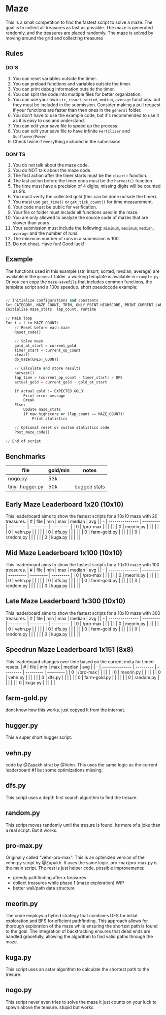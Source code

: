 # Maze
This is a small competition to find the fastest script to solve a maze. The goal is to collect all treasures as fast as possible. The maze is generated randomly, and the treasures are placed randomly. The maze is solved by moving around the grid and collecting treasures

## Rules
### DO'S
1. You can reset variables outside the timer.
2. You can preload functions and variables outside the timer.
3. You can print debug information outside the timer.
4. You can split the code into multiple files for better organization.
5. You can use your own `str`, `insort`, `sorted`, `median`, `average` functions. but they must be included in the submission. Consider making a pull request if your functions are faster than then ones in the `general` folder.
6. You don't have to use the example code, but it's recommended to use it as it is easy to use and understand.
7. You can edit your save file to speed up the process.
8. You can edit your save file to have infinite `Fertilizer` and `Sunflower/Power`
9. Check twice if everything included in the submission.

### DON'TS
1. You do not talk about the maze code.
2. You do NOT talk about the maze code.
3. The first action after the timer starts must be the `clear()` function.
4. The last action before the timer ends must be the `harvest()` function.
5. The time must have a precision of 4 digits; missing digits will be counted as 9's.
6. You must verify the collected gold (this can be done outside the timer).
7. You must use `get_time()` or `get_tick_count()` for time measurement.
8. Your code must be public for verification.
9. Your file or folder must include all functions used in the maze.
10. You are only allowed to analyze the source code of mazes that are slower than yours.
11. Your submission must include the following: `minimum`, `maximum`, `median`, `average` and the number of runs.
12. The minimum number of runs in a submission is 100.
13. Do not cheat. Have fun! Good luck!

## Example
The functions used in this example (str, insort, sorted, median, average) are available in the `general` folder.
a working template is available in `example.py`. Or you can copy the `maze-savefile` that includes common functions, the template script and a 100x speedup.
short pseudocode example:
```python

// Initialize configurations and constants
Set CATEGORY, MAZE_COUNT, TRIM, ONLY_PRINT_HIGHSCORE, PRINT_CURRENT_LAPS
Initialize maze_stats, lap_count, runtime

// Main loop
For i = 1 to MAZE_COUNT:
	// Reset before each maze
	Reset_code()

	// Solve maze
	gold_at_start = current_gold
	timer_start = current_op_count
	clear()
	do_maze(CHEST_COUNT)

	// Calculate and store results
	harvest()
	lap_time = (current_op_count - timer_start) / OPS
	actual_gold = current_gold - gold_at_start

	If actual_gold != EXPECTED_GOLD:
		Print error message
		Break
	Else:
		Update maze_stats
		If new_highscore or (lap_count == MAZE_COUNT):
			Print statistics

	// Optional reset or custom statistics code
	Post_maze_code()

// End of script

```


## Benchmarks
| file             |  gold/min  | notes        |
| ---------------- | ---------- | ------------ |
| nogo.py          |  53k       |              |
| tiny-hugger.py   |  50k       | bugged stats |


## Early Maze Leaderboard 1x20 (10x10)
This leaderboard aims to show the fastest scripts for a 10x10 maze with 20 treasures.
| # | file            | min       | max       | median    | avg       |
| - | --------------- | --------- | --------- | --------- | --------- |
| 0 | /pro-max        |           |           |           |           |
| 0 | meorin.py       |           |           |           |           |
| 0 | vehn.py         |           |           |           |           |
| 0 | dfs.py          |           |           |           |           |
| 0 | farm-gold.py    |           |           |           |           |
| 0 | random.py       |           |           |           |           |
| 0 | kuga.py         |           |           |           |           |


## Mid Maze Leaderboard 1x100 (10x10)
This leaderboard aims to show the fastest scripts for a 10x10 maze with 100 treasures.
| # | file            | min       | max       | median    | avg       |
| - | --------------- | --------- | --------- | --------- | --------- |
| 0 | /pro-max        |           |           |           |           |
| 0 | meorin.py       |           |           |           |           |
| 0 | vehn.py         |           |           |           |           |
| 0 | dfs.py          |           |           |           |           |
| 0 | farm-gold.py    |           |           |           |           |
| 0 | random.py       |           |           |           |           |
| 0 | kuga.py         |           |           |           |           |

## Late Maze Leaderboard 1x300 (10x10)
This leaderboard aims to show the fastest scripts for a 10x10 maze with 300 treasures.
| # | file            | min       | max       | median    | avg       |
| - | --------------- | --------- | --------- | --------- | --------- |
| 0 | /pro-max        |           |           |           |           |
| 0 | meorin.py       |           |           |           |           |
| 0 | vehn.py         |           |           |           |           |
| 0 | dfs.py          |           |           |           |           |
| 0 | farm-gold.py    |           |           |           |           |
| 0 | random.py       |           |           |           |           |
| 0 | kuga.py         |           |           |           |           |

## Speedrun Maze Leaderboard 1x151 (8x8)
This leaderboard changes over time based on the current meta for timed resets.
| # | file            | min       | max       | median    | avg       |
| - | --------------- | --------- | --------- | --------- | --------- |
| 0 | /pro-max        |           |           |           |           |
| 0 | meorin.py       |           |           |           |           |
| 0 | vehn.py         |           |           |           |           |
| 0 | dfs.py          |           |           |           |           |
| 0 | farm-gold.py    |           |           |           |           |
| 0 | random.py       |           |           |           |           |
| 0 | kuga.py         |           |           |           |           |


## farm-gold.py
dont know how this works. just copyed it from the internet.

## hugger.py
This a super short hugger script.

## vehn.py
code by @Zapakh strat by @Vehn.
This uses the same logic as the current leaderboard #1 but some optimizations missing.

## dfs.py
This script uses a depth first search algorithm to find the tresure.

## random.py
This script moves randomly until the tresure is found. Its more of a joke than a real script. But it works.

## pro-max.py
Originally called "vehn-pro-max". This is an optimized version of the vehn.py script by @Zapakh. It uses the same logic. pro-max/pro-max.py is the main script. The rest is just helper code.
possible improvements:
- greedy pathfinding after x treasures
- collect treasures while phase 1 (maze exploration) WIP
- better wall/path data structure

## meorin.py
The code employs a hybrid strategy that combines DFS for initial exploration and BFS for efficient pathfinding. This approach allows for thorough exploration of the maze while ensuring the shortest path is found to the goal. The integration of backtracking ensures that dead ends are handled gracefully, allowing the algorithm to find valid paths through the maze.

## kuga.py
This script uses an astar algorithm to calculate the shortest path to the tresure.

## nogo.py
This script never even tries to solve the maze it just counts on your luck to spawn above the teasure. stupid but works.
